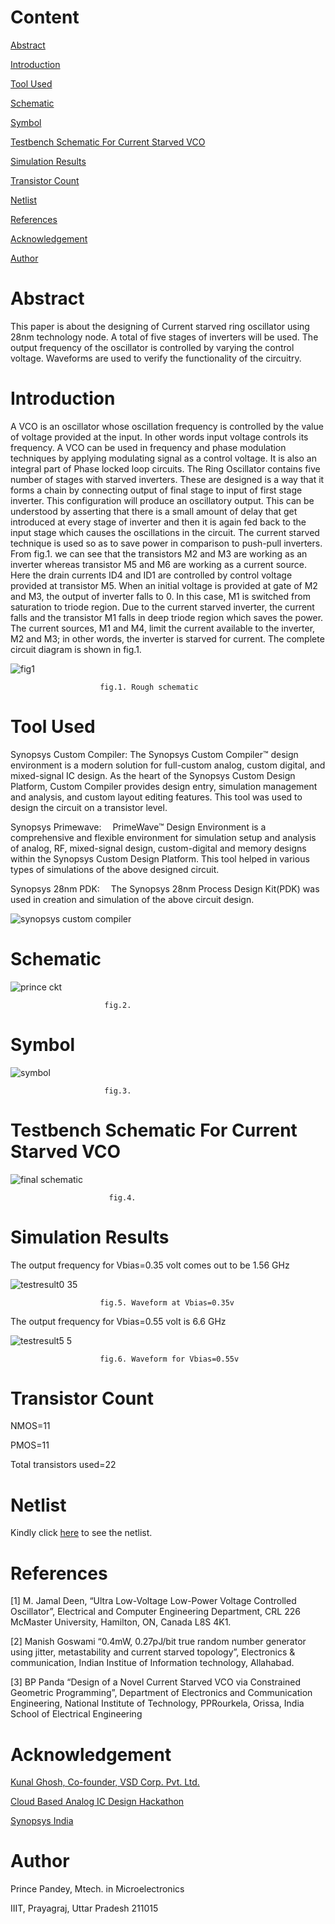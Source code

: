 # Content

[Abstract](https://github.com/princepandey08/Current_Starved_VCO/edit/main/README.md#abstract)

[Introduction](https://github.com/princepandey08/Current_Starved_VCO/edit/main/README.md#introduction)

[Tool Used](https://github.com/princepandey08/Current_Starved_VCO/edit/main/README.md#tool-used)

[Schematic](https://github.com/princepandey08/Current_Starved_VCO/edit/main/README.md#schematic)

[Symbol](https://github.com/princepandey08/Current_Starved_VCO/edit/main/README.md#symbol)

[Testbench Schematic For Current Starved VCO](https://github.com/princepandey08/Current_Starved_VCO/edit/main/README.md#testbench-schematic-for-current-starved-vco)

[Simulation Results ](https://github.com/princepandey08/Current_Starved_VCO/edit/main/README.md#simulation-results)

[Transistor Count](https://github.com/princepandey08/Current_Starved_VCO/edit/main/README.md#transistor-count)

[Netlist](https://github.com/princepandey08/Current_Starved_VCO/edit/main/README.md#netlist)

[References](https://github.com/princepandey08/Current_Starved_VCO/edit/main/README.md#references)

[Acknowledgement](https://github.com/princepandey08/Current_Starved_VCO/edit/main/README.md#acknowledgement)

[Author](https://github.com/princepandey08/Current_Starved_VCO/edit/main/README.md#author)

# Abstract
This paper is about the designing of Current starved
ring oscillator using 28nm technology node. A total
of five stages of inverters will be used. The output
frequency of the oscillator is controlled by varying 
the control voltage. Waveforms are used to verify the
functionality of the circuitry.  
# Introduction
A VCO is an oscillator whose oscillation frequency is controlled by the value of
voltage provided at the input. In other words input voltage controls its frequency.
A VCO can be used in frequency and phase modulation techniques by applying 
modulating signal as a control voltage. It is also an integral part of Phase locked loop circuits.
The Ring Oscillator contains five number of stages with starved inverters. These are designed 
is a way that it forms a chain by connecting output of final stage to input of first stage
inverter. This configuration will produce an oscillatory output. This can be understood by
asserting that there is a small amount of delay that get introduced at every stage of inverter and then 
it is again fed back to the input stage which causes the oscillations in the circuit. 
The current starved technique is used so as to save power in comparison to push-pull inverters. 
From fig.1. we can see that the transistors M2 and M3 are working as an inverter whereas
transistor M5 and M6 are working as a current source. Here the drain currents ID4 and ID1
are controlled by control voltage provided at transistor M5. When an initial voltage is provided
at gate of M2 and M3, the output of inverter falls to 0. In this case, M1 is switched from saturation to triode region. 
Due to the current starved inverter, the current falls and the transistor M1 falls in deep triode
region which saves the power. The current sources, M1 and M4, limit the current available to the 
inverter, M2 and M3; in other words, the inverter is starved for current. The complete
circuit diagram is shown in fig.1.

![fig1](https://user-images.githubusercontent.com/100519853/155892918-1e1bef03-78da-48f3-a748-6b64f268d602.png)

                        fig.1. Rough schematic

# Tool Used

Synopsys Custom Compiler: The Synopsys Custom Compiler™ design environment is a modern solution for full-custom analog, custom digital,
and mixed-signal IC design. As the heart of the Synopsys Custom Design Platform, Custom Compiler provides design entry, simulation 
management and analysis, and custom layout editing features. This tool was used to design the circuit on a transistor level.

Synopsys Primewave:  PrimeWave™ Design Environment is a comprehensive and flexible environment for simulation setup and analysis 
of analog, RF, mixed-signal design, custom-digital and memory designs within the Synopsys Custom Design Platform. This tool helped 
in various types of simulations of the above designed circuit.

Synopsys 28nm PDK:  The Synopsys 28nm Process Design Kit(PDK) was used in creation and simulation of the above circuit design.

![synopsys custom compiler](https://user-images.githubusercontent.com/100519853/155896504-ae7e81cc-163a-4606-8e27-47390fa7ffea.png)

# Schematic

![prince ckt](https://user-images.githubusercontent.com/100519853/155893395-4648cef5-a232-4244-9c56-498d54a17099.png)

                         fig.2.
             
 # Symbol
 
![symbol](https://user-images.githubusercontent.com/100519853/155893408-9f0e9519-add0-44e4-bbc4-7cb3c29b9382.png)

                         fig.3. 
                        
# Testbench Schematic For Current Starved VCO

![final schematic](https://user-images.githubusercontent.com/100519853/155893415-7331cede-31b6-4390-a71b-30bb12e92a00.png)

                          fig.4.
                          
 # Simulation Results 
 
 The output frequency for Vbias=0.35 volt comes out to be 1.56 GHz
 
![testresult0 35](https://user-images.githubusercontent.com/100519853/155895074-7cd0eb09-2748-4ac3-8c4a-7fa35de8908e.png)

                        fig.5. Waveform at Vbias=0.35v

The output frequency for Vbias=0.55 volt is 6.6 GHz

![testresult5 5](https://user-images.githubusercontent.com/100519853/155895078-f6b47d14-dfaa-4c6d-bef8-02191fe4da50.png)

                        fig.6. Waveform for Vbias=0.55v
                        
# Transistor Count

 NMOS=11
 
 PMOS=11
 
 Total transistors used=22
 
 # Netlist 
 
Kindly click [here](https://github.com/princepandey08/Current_Starved_VCO/blob/main/netist.txt) to see the netlist.

# References

[1] M. Jamal Deen, “Ultra Low-Voltage Low-Power Voltage Controlled Oscillator”, Electrical and Computer Engineering Department, CRL 226 McMaster University, Hamilton, ON, Canada L8S 4K1.

[2] Manish Goswami “0.4mW, 0.27pJ/bit true random number generator using jitter, metastability and current starved topology”, Electronics & communication, Indian Institue of Information technology, Allahabad.

[3] BP Panda “Design of a Novel Current Starved VCO via Constrained Geometric Programming”, Department of Electronics and Communication Engineering, National Institute of Technology, PPRourkela, Orissa, India School of Electrical Engineering


# Acknowledgement

[Kunal Ghosh, Co-founder, VSD Corp. Pvt. Ltd.](https://in.linkedin.com/in/kunal-ghosh-vlsisystemdesign-com-28084836)

[Cloud Based Analog IC Design Hackathon](https://hackathoniith.in/)

[Synopsys India](https://www.synopsys.com/)

# Author

Prince Pandey, Mtech. in Microelectronics

IIIT, Prayagraj, Uttar Pradesh 211015

